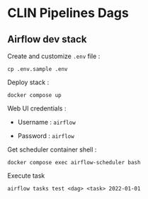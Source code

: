 # CLIN Pipelines Dags

## Airflow dev stack

Create and customize `.env` file :

```
cp .env.sample .env
```

Deploy stack :

```
docker compose up
```

Web UI credentials :

- Username : `airflow`

- Password : `airflow`

Get scheduler container shell :

```
docker compose exec airflow-scheduler bash
```

Execute task

```
airflow tasks test <dag> <task> 2022-01-01
```
